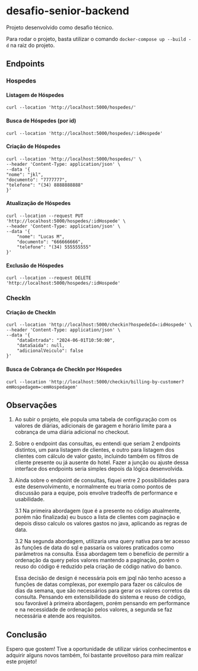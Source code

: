 # desafio-senior-backend

Projeto desenvolvido como desafio técnico.

Para rodar o projeto, basta utilizar o comando `docker-compose up --build -d` na raiz do projeto.

## Endpoints

### Hospedes

#### Listagem de Hóspedes

`curl --location 'http://localhost:5000/hospedes/'`

#### Busca de Hóspedes (por id)

`curl --location 'http://localhost:5000/hospedes/:idHospede'`

#### Criação de Hóspedes

```
curl --location 'http://localhost:5000/hospedes/' \
--header 'Content-Type: application/json' \
--data '{
"nome": "jkl",
"documento": "7777777",
"telefone": "(34) 8888888888"
}'
```

#### Atualização de Hóspedes

```
curl --location --request PUT 'http://localhost:5000/hospedes/:idHospede' \
--header 'Content-Type: application/json' \
--data '{
    "nome": "Lucas M",
    "documento": "666666666",
    "telefone": "(34) 555555555"
}'
```

#### Exclusão de Hóspedes

`curl --location --request DELETE 'http://localhost:5000/hospedes/:idHospede'`

### CheckIn

#### Criação de CheckIn

```
curl --location 'http://localhost:5000/checkin?hospedeId=:idHospede' \
--header 'Content-Type: application/json' \
--data '{
    "dataEntrada": "2024-06-01T10:50:00",
    "dataSaida": null,
    "adicionalVeiculo": false
}'
```

#### Busca de Cobrança de CheckIn por Hóspedes

`curl --location 'http://localhost:5000/checkin/billing-by-customer?emHospedagem=:emHospedagem'`

## Observações

1. Ao subir o projeto, ele popula uma tabela de configuração com os valores de diárias, adicionais de garagem e
   horário limite para a cobrança de uma diária adicional no checkout.

2. Sobre o endpoint das consultas, eu entendi que seriam 2 endpoints distintos, um para listagem de clientes, e 
   outro para listagem dos clientes com cálculo de valor gasto, incluindo também os filtros de cliente presente ou 
   já ausente do hotel. Fazer a junção ou ajuste dessa interface dos endpoints seria simples depois da lógica desenvolvida.

3. Ainda sobre o endpoint de consultas, fiquei entre 2 possibilidades para este desenvolvimento, e normalmente eu
   traria como pontos de discussão para a equipe, pois envolve tradeoffs de performance e usabilidade.

    3.1 Na primeira abordagem (que é a presente no código atualmente, porém não finalizada) eu busco a lista de clientes
        com paginação e depois disso calculo os valores gastos no java, aplicando as regras de data.

    3.2 Na segunda abordagem, utilizaria uma query nativa para ter acesso às funções de data do sql e passaria os
        valores praticados como parâmetros na consulta. Essa abordagem tem o benefício de permitir a ordenação da
        query pelos valores mantendo a paginação, porém o reuso do código é reduzido pela criação de código nativo
        do banco.

    Essa decisão de design é necessária pois em jpql não tenho acesso a funções de datas complexas, por exemplo para
    fazer os cálculos de dias da semana, que são necessários para gerar os valores corretos da consulta. Pensando em
    extensibilidade do sistema e reuso de código, sou favorável à primeira abordagem, porém pensando em performance e
    na necessidade de ordenação pelos valores, a segunda se faz necessária e atende aos requisitos.

## Conclusão

Espero que gostem! Tive a oportunidade de utilizar vários conhecimentos e adquirir alguns novos também, foi bastante
proveitoso para mim realizar este projeto!

